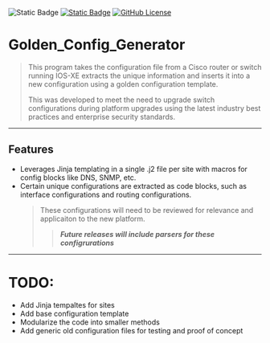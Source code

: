![Static Badge](https://img.shields.io/badge/Stage-Development-orange)
[![Static Badge](https://img.shields.io/badge/Tested%20Python-%203.9%7C3.10%7C3.11%7C3.12-blue?logo=python&logoColor=green)](https://www.python.org/downloads/)
[![GitHub License](https://img.shields.io/github/license/jconwell3115/Golden_Config_Generator?label=License)](https://github.com/jconwell3115/Golden_Config_Generator?tab=MIT-1-ov-file)

# Golden_Config_Generator
> This program takes the configuration file from a Cisco router or switch running IOS-XE extracts the unique information and inserts it into a new configuration using a golden configuration template.
> 
> This was developed to meet the need to upgrade switch configurations during platform upgrades using the latest industry best practices and enterprise security standards.
---
## Features
- Leverages Jinja templating in a single .j2 file per site with macros for config blocks like DNS, SNMP, etc.
- Certain unique configurations are extracted as code blocks, such as interface configurations and routing configurations.
   > These configurations will need to be reviewed for relevance and applicaiton to the new platform.
   > 
   >> **_Future releases will include parsers for these configrurations_**

---
# TODO:
- Add Jinja tempaltes for sites
- Add base configuration template
- Modularize the code into smaller methods
- Add generic old configuration files for testing and proof of concept
